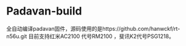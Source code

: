 # Padavan-build


全自动编译padavan固件，源码使用的是https://github.com/hanwckf/rt-n56u.git
目前支持红米AC2100 代号RM2100 ，斐讯K2代号PSG1218。
